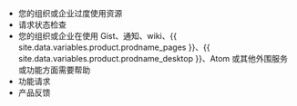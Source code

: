 <ul><li>您的组织或企业过度使用资源</li><li>请求状态检查</li><li>您的组织或企业在使用 Gist、通知、wiki、{{ site.data.variables.product.prodname_pages }}、{{ site.data.variables.product.prodname_desktop }}、Atom 或其他外围服务或功能方面需要帮助</li><li>功能请求</li><li>产品反馈</li></ul>